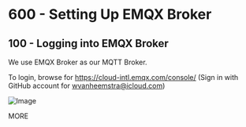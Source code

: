 # 600 - Setting Up EMQX Broker

## 100 - Logging into EMQX Broker

We use EMQX Broker as our MQTT Broker.

To login, browse for https://cloud-intl.emqx.com/console/ (Sign in with GitHub account for wvanheemstra@icloud.com)

![Image](https://github.com/user-attachments/assets/9e132501-a827-4ff3-9eee-cb7cbdbae66f)

MORE